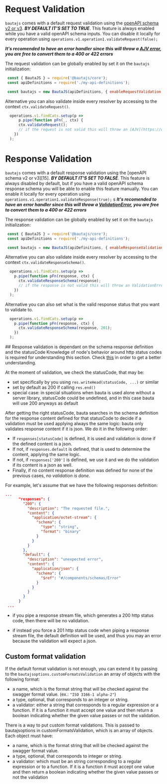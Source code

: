 # Request Validation

`bautajs` comes with a default request validation using the [openAPI schema v2 or v3](https://github.com/OAI/OpenAPI-Specification/blob/master/versions/3.0.0.md#specification). **_BY DEFAULT IT'S SET TO TRUE_**.
This feature is always enabled while you have a valid openAPI schema inputs. 
You can disable it locally for every operation using `operations.v1.operation1.validateRequest(false);`

**_It's recomended to have an error handler since this will throw a [AJV error](https://www.npmjs.com/package/ajv#validation-errors), you are free to convert them to a 400 or 422 errors_**

The request validation can be globally enabled by set it on the `bautajs` initialization:

```js
 const { BautaJS } = require('@bautajs/core');
 const apiDefinitions = require('./my-api-definitions');

 const bautajs = new BautaJS(apiDefinitions, { enableRequestValidation: true });
```

Alternative you can also validate inside every resolver by accessing to the context `ctx.validateRequest()`.

```js
  operations.v1.findCats.setup(p => 
      p.pipe(function pFn(_, ctx) {
      ctx.validateRequest();
      // if the request is not valid this will throw an [AJV](https://www.npmjs.com/package/ajv#validation-errors) error
    })
  );
```


# Response Validation

`bautajs` comes with a default response validation using the [openAPI schema v2 or v3][15]. **_BY DEFAULT IT'S SET TO FALSE_**.
This feature is always disabled by default, but if you have a valid openAPI schema response schema you will be able to enable this feature manually. You can enable it locally for every operation
using `operations.v1.operation1.validateResponse(true);`
s
**_It's recomended to have an error handler since this will throw a [ValidationError](../packages/bautajs/src/core/validation-error.ts), you are free to convert them to a 400 or 422 errors_**

The response validation can be globally enabled by set it on the `bautajs` initialization:

```js
 const { BautaJS } = require('@bautajs/core');
 const apiDefinitions = require('./my-api-definitions');

 const bautajs = new BautaJS(apiDefinitions, { enableResponseValidation: true });
```

Alternative you can also validate inside every resolver by accessing to the context `ctx.validateResponseSchema()`.

```js
  operations.v1.findCats.setup(p => 
    p.pipe(function pFn(response, ctx) {
      ctx.validateResponseSchema(response);
      // if the response is not valid this will throw an ValidationError error 
    })
  );
```

Alternative you can also set what is the valid response status that you want to validate to.

```js
  operations.v1.findCats.setup(p => 
    p.pipe(function pFn(response, ctx) {
      ctx.validateResponseSchema(response, 201);
    })
  );
```

## Response validation is dependant on the schema response definition and the statusCode
Knowledge of node's behavior around http status codes is required for understanding this section. Check [this](https://nodejs.org/es/docs/guides/anatomy-of-an-http-transaction/#http-status-code) in order to get a better understanding.

At the moment of validation, we check the statusCode, that may be:
- set specifically by you using ```res.writeHead(statusCode, ...)``` or similar
- set by default as 200 if calling ```res.end()```
- special case: in special situations when bauta is used alone without a server library, statusCode could be undefined, and in this case bauta will use 200 anyways as default

After getting the right statusCode, bauta searches in the schema definition for the response content defined for that statusCode to decide if a validation must be used applying always the same logic: bauta only validates response content if it is json. We do it in the following order:
- If ```responses[statusCode]``` is defined, it is used and validation is done if the defined content is a json.
- If not, if ```responses.default``` is defined, that is used to determine the content, applying the same logic.
- If not, if ```responses['200']``` is defined, we use it and we do the validation if its content is a json as well.
- Finally, if no content response definition was defined for none of the previous cases, *no validation is done*.

For example, let's assume that we have the following responses definition:

```json
...
      "responses": {
        "200": {
          "description": "The requested file.",
          "content": {
            "application/octet-stream": {
              "schema": {
                "type": "string",
                "format": "binary"
              }
            }
          }
        },
        "default": {
          "description": "unexpected error",
          "content": {
            "application/json": {
              "schema": {
                "$ref": "#/components/schemas/Error"
              }
            }
          }
        }
      }
 ...     
```
- if you pipe a response stream file, which generates a 200 http status code, then there will be no validation.

- if instead you force a 201 http status code when piping a response stream file, the default definition will be used, and thus you may an error because the validation will expect a json.

## Custom format validation

If the default format validation is not enough, you can extend it by passing to the `bautajsoptions.customFormatsValidation` an array of objects with the following format:

- a name, which is the format string that will be checked against the swagger format value. (ex.: `"ISO 3166-1 alpha-2"`)
- a type, optional, that corresponds to an integer or string.
- a validator: either a string that corresponds to a regular expression or a function. If it is a function it must accept one value and then return a boolean indicating whether the given value passes or not the validation.

There is a way to put custom format validations. This is passed to bautajsoptions in customFormatsValidation, which is an array of objects. Each object must have:

- a name, which is the format string that will be checked against the swagger format value.
- a type, optional, that corresponds to integer or string.
- a validator: which must be an string corresponding to a regular expression or to a function. If it is a function it must accept one value and then return a boolean indicating whether the given value passes or not the validation

